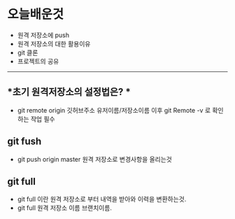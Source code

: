 # 오늘배운것

- 원격 저장소에 push
- 원격 저장소의 대한 활용이유
- git 클론 
- 프로젝트의 공유

--------------

## *초기 원격저장소의 설정법은?  *
 
- git remote origin 깃허브주소 유저이름/저장소이름 이후 git Remote -v 로 확인하는 작업 필수 

## **git fush** 
- git push origin master 원격 저장소로 변경사항을 올리는것 
 
## **git full**
- git full 이란 원격 저장소로 부터 내역을 받아와 이력을 변환하는것.
- git full 원격 저장소 이름 브랜치이름.